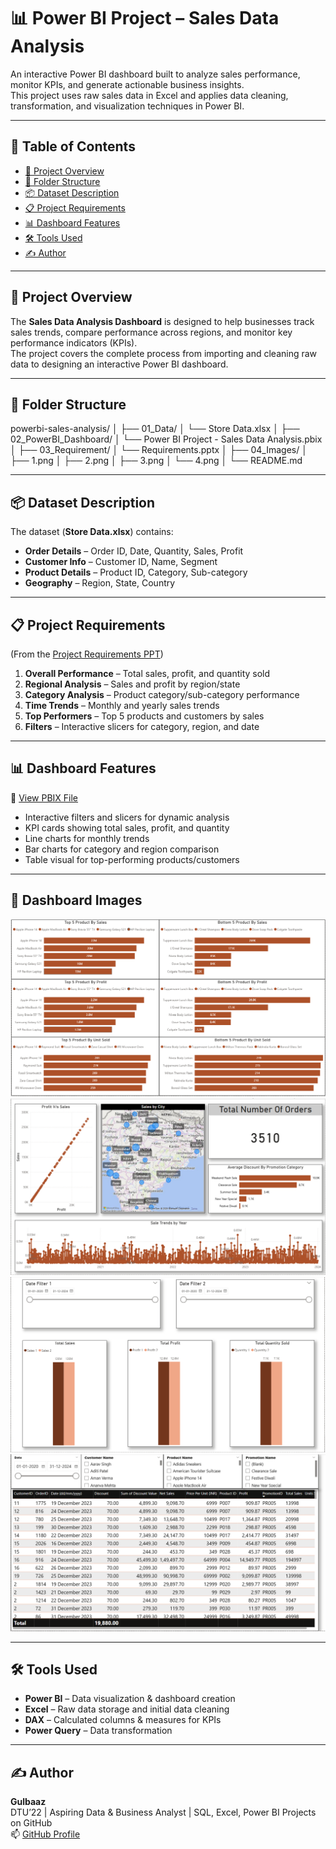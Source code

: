 # 📊 Power BI Project – Sales Data Analysis

An interactive Power BI dashboard built to analyze sales performance, monitor KPIs, and generate actionable business insights.  
This project uses raw sales data in Excel and applies data cleaning, transformation, and visualization techniques in Power BI.

---

## 🔗 Table of Contents
- [📘 Project Overview](#-project-overview)
- [📁 Folder Structure](#-folder-structure)
- [📦 Dataset Description](#-dataset-description)
- [📋 Project Requirements](#-project-requirements)
- [📊 Dashboard Features](#-dashboard-features)
- [🛠️ Tools Used](#️-tools-used)
- [✍️ Author](#-author)

---

## 📘 Project Overview
The **Sales Data Analysis Dashboard** is designed to help businesses track sales trends, compare performance across regions, and monitor key performance indicators (KPIs).  
The project covers the complete process from importing and cleaning raw data to designing an interactive Power BI dashboard.

---

## 📁 Folder Structure

powerbi-sales-analysis/
│
├── 01_Data/
│ └── Store Data.xlsx
│
├── 02_PowerBI_Dashboard/
│ └── Power BI Project - Sales Data Analysis.pbix
│
├── 03_Requirement/
│ └── Requirements.pptx
│
├── 04_Images/
│ ├── 1.png
│ ├── 2.png
│ ├── 3.png
│ └── 4.png
│
└── README.md

---

## 📦 Dataset Description
The dataset (**Store Data.xlsx**) contains:
- **Order Details** – Order ID, Date, Quantity, Sales, Profit
- **Customer Info** – Customer ID, Name, Segment
- **Product Details** – Product ID, Category, Sub-category
- **Geography** – Region, State, Country

---

## 📋 Project Requirements
(From the [Project Requirements PPT](./03_Requirement/Requirements.pptx))

1. **Overall Performance** – Total sales, profit, and quantity sold  
2. **Regional Analysis** – Sales and profit by region/state  
3. **Category Analysis** – Product category/sub-category performance  
4. **Time Trends** – Monthly and yearly sales trends  
5. **Top Performers** – Top 5 products and customers by sales  
6. **Filters** – Interactive slicers for category, region, and date

---

## 📊 Dashboard Features
📂 [View PBIX File](./02_PowerBI_Dashboard/Power%20BI%20Project%20-%20Sales%20Data%20Analysis.pbix)  

- Interactive filters and slicers for dynamic analysis  
- KPI cards showing total sales, profit, and quantity  
- Line charts for monthly trends  
- Bar charts for category and region comparison  
- Table visual for top-performing products/customers  

---

## 📸 Dashboard Images
![Dashboard Page 1](./04_Images/1.png)  
![Dashboard Page 2](./04_Images/2.png)  
![Dashboard Page 3](./04_Images/3.png)  
![Dashboard Page 4](./04_Images/4.png)  

---

## 🛠️ Tools Used
- **Power BI** – Data visualization & dashboard creation  
- **Excel** – Raw data storage and initial data cleaning  
- **DAX** – Calculated columns & measures for KPIs  
- **Power Query** – Data transformation  

---

## ✍️ Author
**Gulbaaz**  
DTU’22 | Aspiring Data & Business Analyst | SQL, Excel, Power BI Projects on GitHub  
📫 [GitHub Profile](https://github.com/Gulbaaz)




